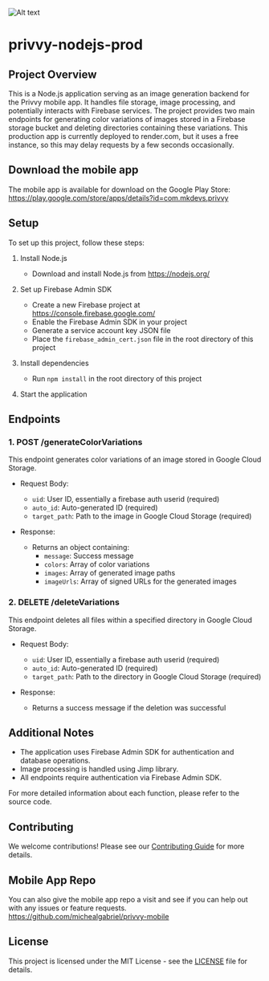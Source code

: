 
![Alt text](https://media2.dev.to/dynamic/image/width=1000,height=420,fit=cover,gravity=auto,format=auto/https%3A%2F%2Fdev-to-uploads.s3.amazonaws.com%2Fuploads%2Farticles%2F7uz33nr2h3qrmdq3tte8.png)

# privvy-nodejs-prod

## Project Overview

This is a Node.js application serving as an image generation backend for the Privvy mobile app. It handles file storage, image processing, and potentially interacts with Firebase services. The project provides two main endpoints for generating color variations of images stored in a Firebase storage bucket and deleting directories containing these variations.
This production app is currently deployed to render.com, but it uses a free instance, so this may delay requests by a few seconds occasionally.

## Download the mobile app
The mobile app is available for download on the Google Play Store: https://play.google.com/store/apps/details?id=com.mkdevs.privvy

## Setup

To set up this project, follow these steps:

1. Install Node.js
   - Download and install Node.js from https://nodejs.org/

2. Set up Firebase Admin SDK
   - Create a new Firebase project at https://console.firebase.google.com/
   - Enable the Firebase Admin SDK in your project
   - Generate a service account key JSON file
   - Place the `firebase_admin_cert.json` file in the root directory of this project

3. Install dependencies
   - Run `npm install` in the root directory of this project

4. Start the application

## Endpoints

### 1. POST /generateColorVariations

This endpoint generates color variations of an image stored in Google Cloud Storage.

- Request Body:
  - `uid`: User ID, essentially a firebase auth userid (required)
  - `auto_id`: Auto-generated ID (required)
  - `target_path`: Path to the image in Google Cloud Storage (required)

- Response:
  - Returns an object containing:
    - `message`: Success message
    - `colors`: Array of color variations
    - `images`: Array of generated image paths
    - `imageUrls`: Array of signed URLs for the generated images
  
### 2. DELETE /deleteVariations

This endpoint deletes all files within a specified directory in Google Cloud Storage.

- Request Body:
  - `uid`: User ID, essentially a firebase auth userid (required)
  - `auto_id`: Auto-generated ID (required)
  - `target_path`: Path to the directory in Google Cloud Storage (required)

- Response:
  - Returns a success message if the deletion was successful

## Additional Notes

- The application uses Firebase Admin SDK for authentication and database operations.
- Image processing is handled using Jimp library.
- All endpoints require authentication via Firebase Admin SDK.

For more detailed information about each function, please refer to the source code.

## Contributing

We welcome contributions! Please see our [Contributing Guide](CONTRIBUTING.md) for more details.

## Mobile App Repo
You can also give the mobile app repo a visit and see if you can help out with any issues or feature requests.
https://github.com/michealgabriel/privvy-mobile

## License

This project is licensed under the MIT License - see the [LICENSE](LICENSE) file for details.